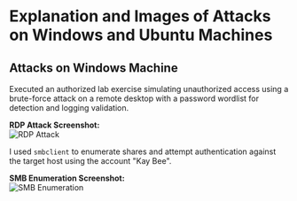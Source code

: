 # Explanation and Images of Attacks on **Windows** and **Ubuntu** Machines

## Attacks on Windows Machine

Executed an authorized lab exercise simulating unauthorized access using a brute-force attack on a remote desktop with a password wordlist for detection and logging validation.

**RDP Attack Screenshot:**  
![RDP Attack](https://github.com/user-attachments/assets/1d34ac7a-a26e-48d9-ba70-68e50a3d72b9)

I used `smbclient` to enumerate shares and attempt authentication against the target host using the account "Kay Bee".

**SMB Enumeration Screenshot:**  
![SMB Enumeration](https://github.com/user-attachments/assets/54c3a379-f1de-46c6-9c7f-482f9ad03c46)

